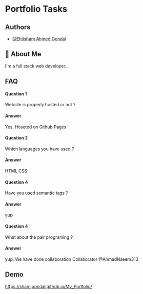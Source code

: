 

# Portfolio Tasks


## Authors

- [@Ehtisham Ahmed Gondal](https://github.com/ShamiGondal)


## 🚀 About Me
I'm a full stack web developer...


## FAQ

#### Question 1
Website is properly hosted or not ?

#### Answer 

Yes, Hoseted on Github Pages

#### Question 2

Which languages you have used ?

#### Answer

HTML
CSS

#### Question 4

Have you used semantic tags ?

#### Answer

yup

#### Question 4

What about the pair programing ?

#### Answer

yup, We have done collaboration 
Collaborator @AhmadNaeem313
## Demo

https://shamigondal.github.io/My_Portfolio/